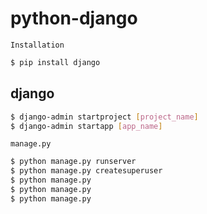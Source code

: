 # python-django
`Installation`  
```bash
$ pip install django
```

## django
```bash
$ django-admin startproject [project_name]
$ django-admin startapp [app_name]
```

`manage.py`  
```bash
$ python manage.py runserver
$ python manage.py createsuperuser
$ python manage.py
$ python manage.py
$ python manage.py
```

